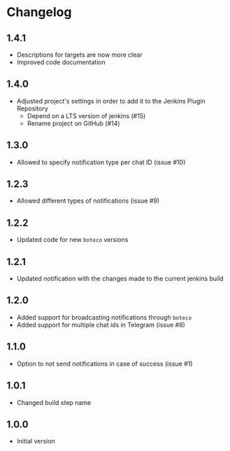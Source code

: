 # Changelog

## 1.4.1

- Descriptions for targets are now more clear
- Improved code documentation

## 1.4.0

- Adjusted project's settings in order to add it to the Jenkins Plugin Repository
  - Depend on a LTS version of jenkins (#15)
  - Rename project on GitHub (#14)

## 1.3.0

- Allowed to specify notification type per chat ID (issue #10)

## 1.2.3

- Allowed different types of notifications (issue #9)

## 1.2.2

- Updated code for new `boteco` versions

## 1.2.1

- Updated notification with the changes made to the current jenkins build

## 1.2.0

- Added support for broadcasting notifications through `boteco`
- Added support for multiple chat ids in Telegram (issue #8)

## 1.1.0

- Option to not send notifications in case of success (issue #1)

## 1.0.1

- Changed build step name

## 1.0.0

- Initial version